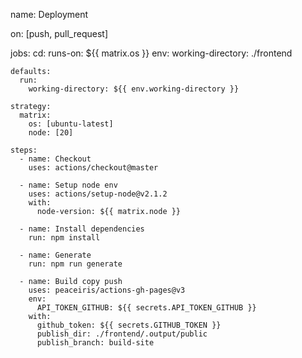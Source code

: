 name: Deployment

on: [push, pull_request]

jobs:
  cd:
    runs-on: ${{ matrix.os }}
    env:
      working-directory: ./frontend

    defaults:
      run:
        working-directory: ${{ env.working-directory }}

    strategy:
      matrix:
        os: [ubuntu-latest]
        node: [20]

    steps:
      - name: Checkout
        uses: actions/checkout@master

      - name: Setup node env
        uses: actions/setup-node@v2.1.2
        with:
          node-version: ${{ matrix.node }}

      - name: Install dependencies
        run: npm install

      - name: Generate
        run: npm run generate

      - name: Build copy push
        uses: peaceiris/actions-gh-pages@v3
        env:
          API_TOKEN_GITHUB: ${{ secrets.API_TOKEN_GITHUB }}
        with:
          github_token: ${{ secrets.GITHUB_TOKEN }}
          publish_dir: ./frontend/.output/public
          publish_branch: build-site
